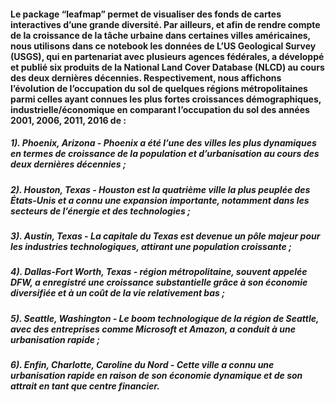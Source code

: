 #### Le package “leafmap” permet de visualiser des fonds de cartes interactives d’une grande diversité. Par ailleurs, et afin de rendre compte de la croissance de la tâche urbaine dans certaines villes américaines, nous utilisons dans ce notebook les données de L’US Geological Survey (USGS), qui en partenariat avec plusieurs agences fédérales, a développé et publié six produits de la National Land Cover Database (NLCD) au cours des deux dernières décennies. Respectivement, nous affichons l’évolution de l’occupation du sol de quelques régions métropolitaines parmi celles ayant connues les plus fortes croissances démographiques, industrielle/économique en comparant l’occupation du sol des années 2001, 2006, 2011, 2016 de :
##### 1). Phoenix, Arizona - Phoenix a été l’une des villes les plus dynamiques en termes de croissance de la population et d’urbanisation au cours des deux dernières décennies ;
##### 2). Houston, Texas - Houston est la quatrième ville la plus peuplée des États-Unis et a connu une expansion importante, notamment dans les secteurs de l’énergie et des technologies ;
##### 3). Austin, Texas - La capitale du Texas est devenue un pôle majeur pour les industries technologiques, attirant une population croissante ;
##### 4). Dallas-Fort Worth, Texas - région métropolitaine, souvent appelée DFW, a enregistré une croissance substantielle grâce à son économie diversifiée et à un coût de la vie relativement bas ;
##### 5). Seattle, Washington - Le boom technologique de la région de Seattle, avec des entreprises comme Microsoft et Amazon, a conduit à une urbanisation rapide ;
##### 6). Enfin, Charlotte, Caroline du Nord - Cette ville a connu une urbanisation rapide en raison de son économie dynamique et de son attrait en tant que centre financier.
